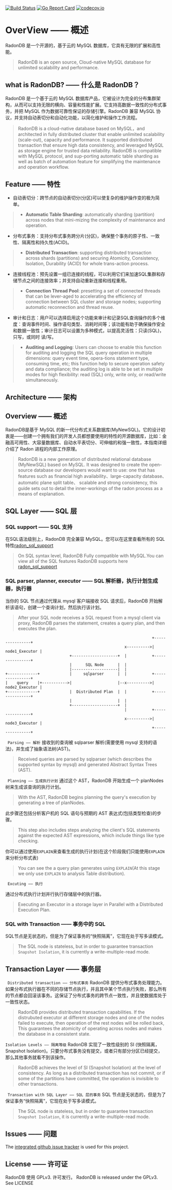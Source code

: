 [![Build Status](https://travis-ci.org/radondb/radon.png)](https://travis-ci.org/radondb/radon)
[![Go Report Card](https://goreportcard.com/badge/github.com/radondb/radon)](https://goreportcard.com/report/github.com/radondb/radon)
[![codecov.io](https://codecov.io/gh/radondb/radon/graphs/badge.svg)](https://codecov.io/gh/radondb/radon/branch/master)

# OverView  —— 概述
RadonDB 是一个开源的，基于云的 MySQL  数据库，它具有无限的扩展和高性能。

> RadonDB is an open source, Cloud-native MySQL database for unlimited scalability and performance.

## what is RadonDB? —— 什么是 RadonDB？
RadonDB 是一个基于云的 MySQL 数据库产品，它被设计为完全的分布集群架构，从而可以支持无限的横向、容量和性能扩展。它支持高数据一致性的分布式事务，并把 MySQL 作为数据可靠性保证的存储引擎。RadonDB 兼容 MySQL 协议，并支持自动表切分和自动化功能，以简化维护和操作工作流程。
> RadonDB is a cloud-native database based on MySQL，and architected in fully distributed cluster that enable unlimited scalability (scale-out), capacity and performance. It supported distributed transaction that ensure high data consistency, and leveraged MySQL as storage engine for trusted data reliability. RadonDB is compatible with MySQL protocol, and sup-porting automatic table sharding as well as batch of automation feature for simplifying the maintenance and operation workflow.

## Feature —— 特性
- 自动表切分：跨节点的自动表切分(分区)可以使复杂的维护操作变的极为简单。
> * **Automatic Table Sharding**: automatically sharding (partition) across nodes that mini-mizing the complexity of maintenance and operation.

- 分布式事务：支持分布式事务跨分片(分区)，确保整个事务的原子性、一致性、隔离性和持久性(ACID)。
> * **Distributed Transaction**: supporting distributed transaction across shards (partitions) and securing Atomicity, Consistency, Isolation, Durability (ACID) for whole trans-action process.

- 连接线程池：预先设置一组已连接的线程，可以利用它们来加速SQL集群和存储节点之间的连接效率；并支持自动重新连接和线程重用。
> * **Connection Thread Pool**: presetting a set of connected threads that can be lever-aged to accelerating the efficiency of connection between SQL cluster and storage nodes; supporting automatic reconnection and thread reuse.

- 审计和日志：用户可以选择启用这个功能来审计和记录SQL查询操作的多个维度：查询事件时间、操作语句类型、消耗时间等；该功能有助于确保操作安全和数据一致性；审计日志可以设置为多种模式，以提高灵活性：只读(SQL)，只写，或同时 读/写。
> * **Auditing and Logging**: Users can choose to enable this function for auditing and logging the SQL query operation in multiple dimensions: query event time, opera-tions statement type, consuming time, etc; this function help to secure operation safety and data compliance; the auditing log is able to be set in multiple modes for high flexibility: read (SQL) only, write only, or read/write simultaneously.

## Architecture —— 架构

## Overview —— 概述
RadonDB是基于 MySQL 的新一代分布式关系数据库(MyNewSQL)。它的设计初衷是——创建一个拥有我们的开发人员都想要使用的特性的开源数据库，比如：金融高可用性、大容量数据库、自动水平表切分、可伸缩的和强一致性，本指南详细介绍了 Radon 进程的内部工作原理。
> RadonDB is a new generation of distributed relational database (MyNewSQL) based on MySQL. It was designed to create the open-source database our developers would want to use: one that has features such as financial high availability、large-capacity database、automatic plane split table、 scalable and strong consistency, this guide sets out to detail the inner-workings of the radon process as a means of explanation.

## SQL Layer —— SQL 层

### SQL support —— SQL 支持
在SQL语法级别上，RadonDB 完全兼容 MySQL。您可以在这里查看所有的 SQL 特性[radon_sql_support](docs/radon_sql_support.md)
> On SQL syntax level, RadonDB Fully compatible with MySQL.You can view all of the SQL features RadonDB supports here  [radon_sql_support](docs/radon_sql_support.md)

###  SQL parser, planner, executor —— SQL 解析器，执行计划生成器，执行器

当你的 SQL 节点通过代理从 mysql 客户端接收 SQL 请求后，RadonDB 开始解析该语句，创建一个查询计划，然后执行该计划。
> After your SQL node  receives a SQL request from a mysql client via proxy, RadonDB parses the statement, creates a query plan, and then executes the plan.




                                                                    +----------------+
                                                        x---------->| node1_Executor |
                                +--------------------+  |           +----------------+
                                |      SQL Node      |  |
                                |--------------------|  |
    +-------------+             |     sqlparser      |  |           +----------------+
    |    query    |+----------->|                    |--x---------->| node2_Executor |
    +-------------+             |  Distributed Plan  |  |           +----------------+
                                |                    |  |
                                +--------------------+  |
                                                        |           +----------------+
                                                        x---------->| node3_Executor |
                                                                    +----------------+



``` Parsing —— 解析``` 
接收到的查询被 sqlparser 解析(需要使用 mysql 支持的语法)，并生成了抽象语法树(AST)。
> Received queries are parsed by sqlparser (which describes the supported syntax by mysql) and generated Abstract Syntax Trees (AST).

``` Planning —— 生成执行计划```
通过这个 AST，RadonDB 开始生成一个 planNodes 树来生成该查询的执行计划。

> With the AST, RadonDB begins planning the query's execution by generating a tree of planNodes.

此步骤还包括分析客户机的 SQL 语句与预期的 AST 表达式(包括类型检查)的步骤。
> This step also includes steps analyzing the client's SQL statements against the expected AST expressions, which include things like type checking.

你可以通过使用`EXPLAIN`来查看生成的执行计划(在这个阶段我们只能使用`EXPLAIN`来分析分布式表)
> You can see the a query plan  generates using `EXPLAIN`(At this stage we only use `EXPLAIN` to  analysis  Table distribution).

``` Excuting —— 执行```

通过分布式执行计划并行执行存储层中的执行器。
> Executing an Executor in a storage layer in Parallel with a Distributed Execution Plan.

### SQL with Transaction —— 事务中的 SQL
SQL节点是无状态的，但是为了保证事务的“快照隔离”，它现在处于写多读模式。
> The SQL node is stateless, but in order to guarantee transaction `Snapshot Isolation`, it is currently a write-multiple-read mode.

## Transaction Layer —— 事务层

``` Distributed transaction —— 分布式事务```
RadonDB 提供分布式事务处理能力。如果分布式执行器在不同的存储节点执行，并且其中某个节点执行失败，那么所有的节点都会回滚该事务。这保证了分布式事务的跨节点一致性，并且使数据库处于一致性状态。
> RadonDB provides distributed transaction capabilities. If the distrubuted executor at different storage nodes and one of the nodes failed to execute, then operation of the rest nodes will be rolled back, This guarantees the atomicity of operating across nodes  and makes the database in a consistent state.

```Isolation Levels —— 隔离等级```
RadonDB 实现了一致性级别的 SI (快照隔离，Snapshot Isolation)。只要分布式事务没有提交，或者只有部分分区已经提交，那么其他事务就看不到该操作。
> RadonDB achieves the level of SI (Snapshot Isolation) at the level of consistency. As long as a distributed transaction has not commit, or if some of the partitions have committed, the operation is invisible to other transactions.

``` Transaction with SQL Layer —— SQL 层的事务```
SQL 节点是无状态的，但是为了保证事务“快照隔离”，它现在处于写多读模式。
> The SQL node is stateless, but in order to guarantee transaction `Snapshot Isolation`, it is currently a write-multiple-read mode.

## Issues —— 问题

The [integrated github issue tracker](https://github.com/radondb/radon/issues)
is used for this project.

## License —— 许可证
RadonDB 使用 GPLv3. 许可发行。
RadonDB is released under the GPLv3. See LICENSE
